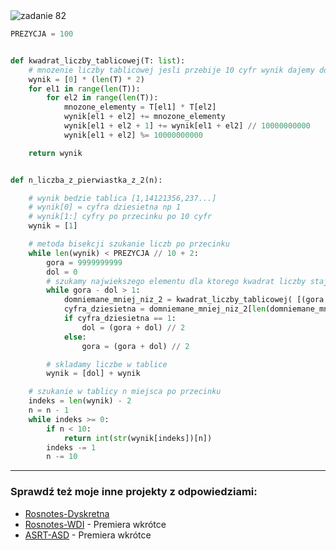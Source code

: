 <picture>
  <source srcset="../../srt/zbior_zadan/82.png" media="(prefers-color-scheme: light)">
  <source srcset="../../srt/zbior_zadan/black_82.png" media="(prefers-color-scheme: dark)">
  <img src="../../srt/zbior_zadan/black_82.png" alt="zadanie 82">
</picture>

```python
PREZYCJA = 100


def kwadrat_liczby_tablicowej(T: list):
    # mnozenie liczby tablicowej jesli przebije 10 cyfr wynik dajemy do nasten tablicy
    wynik = [0] * (len(T) * 2)
    for el1 in range(len(T)):
        for el2 in range(len(T)):
            mnozone_elementy = T[el1] * T[el2]
            wynik[el1 + el2] += mnozone_elementy
            wynik[el1 + el2 + 1] += wynik[el1 + el2] // 10000000000
            wynik[el1 + el2] %= 10000000000

    return wynik


def n_liczba_z_pierwiastka_z_2(n):

    # wynik bedzie tablica [1,14121356,237...]
    # wynik[0] = cyfra dziesietna np 1
    # wynik[1:] cyfry po przecinku po 10 cyfr
    wynik = [1]

    # metoda bisekcji szukanie liczb po przecinku
    while len(wynik) < PREZYCJA // 10 + 2:
        gora = 9999999999
        dol = 0
        # szukamy najwiekszego elementu dla ktorego kwadrat liczby staje sie 2 i bierzmy o jeden mniejszy
        while gora - dol > 1:
            domniemane_mniej_niz_2 = kwadrat_liczby_tablicowej( [(gora + dol) // 2] + wynik)
            cyfra_dziesietna = domniemane_mniej_niz_2[len(domniemane_mniej_niz_2) - 2]
            if cyfra_dziesietna == 1:
                dol = (gora + dol) // 2
            else:
                gora = (gora + dol) // 2

        # skladamy liczbe w tablice
        wynik = [dol] + wynik

    # szukanie w tablicy n miejsca po przecinku
    indeks = len(wynik) - 2
    n = n - 1
    while indeks >= 0:
        if n < 10:
            return int(str(wynik[indeks])[n])
        indeks -= 1
        n -= 10

```

---
### Sprawdź też moje inne projekty z odpowiedziami:
- [Rosnotes-Dyskretna](https://github.com/kamilGie/Rosnotes-Dyskretna)
- [Rosnotes-WDI](https://github.com/kamilGie/Rosnotes-WDI) - Premiera wkrótce
- [ASRT-ASD](https://github.com/kamilGie/Rosnotes-Dyskretna) - Premiera wkrótce
